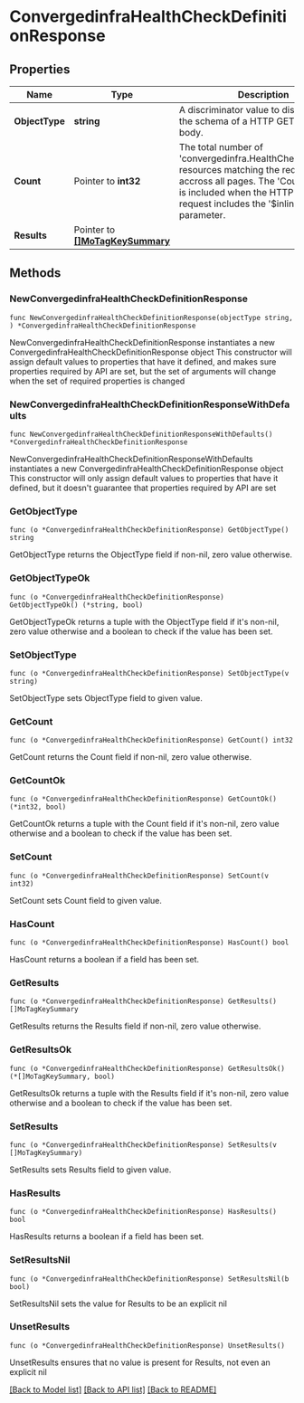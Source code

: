 # ConvergedinfraHealthCheckDefinitionResponse

## Properties

Name | Type | Description | Notes
------------ | ------------- | ------------- | -------------
**ObjectType** | **string** | A discriminator value to disambiguate the schema of a HTTP GET response body. | 
**Count** | Pointer to **int32** | The total number of &#39;convergedinfra.HealthCheckDefinition&#39; resources matching the request, accross all pages. The &#39;Count&#39; attribute is included when the HTTP GET request includes the &#39;$inlinecount&#39; parameter. | [optional] 
**Results** | Pointer to [**[]MoTagKeySummary**](MoTagKeySummary.md) |  | [optional] 

## Methods

### NewConvergedinfraHealthCheckDefinitionResponse

`func NewConvergedinfraHealthCheckDefinitionResponse(objectType string, ) *ConvergedinfraHealthCheckDefinitionResponse`

NewConvergedinfraHealthCheckDefinitionResponse instantiates a new ConvergedinfraHealthCheckDefinitionResponse object
This constructor will assign default values to properties that have it defined,
and makes sure properties required by API are set, but the set of arguments
will change when the set of required properties is changed

### NewConvergedinfraHealthCheckDefinitionResponseWithDefaults

`func NewConvergedinfraHealthCheckDefinitionResponseWithDefaults() *ConvergedinfraHealthCheckDefinitionResponse`

NewConvergedinfraHealthCheckDefinitionResponseWithDefaults instantiates a new ConvergedinfraHealthCheckDefinitionResponse object
This constructor will only assign default values to properties that have it defined,
but it doesn't guarantee that properties required by API are set

### GetObjectType

`func (o *ConvergedinfraHealthCheckDefinitionResponse) GetObjectType() string`

GetObjectType returns the ObjectType field if non-nil, zero value otherwise.

### GetObjectTypeOk

`func (o *ConvergedinfraHealthCheckDefinitionResponse) GetObjectTypeOk() (*string, bool)`

GetObjectTypeOk returns a tuple with the ObjectType field if it's non-nil, zero value otherwise
and a boolean to check if the value has been set.

### SetObjectType

`func (o *ConvergedinfraHealthCheckDefinitionResponse) SetObjectType(v string)`

SetObjectType sets ObjectType field to given value.


### GetCount

`func (o *ConvergedinfraHealthCheckDefinitionResponse) GetCount() int32`

GetCount returns the Count field if non-nil, zero value otherwise.

### GetCountOk

`func (o *ConvergedinfraHealthCheckDefinitionResponse) GetCountOk() (*int32, bool)`

GetCountOk returns a tuple with the Count field if it's non-nil, zero value otherwise
and a boolean to check if the value has been set.

### SetCount

`func (o *ConvergedinfraHealthCheckDefinitionResponse) SetCount(v int32)`

SetCount sets Count field to given value.

### HasCount

`func (o *ConvergedinfraHealthCheckDefinitionResponse) HasCount() bool`

HasCount returns a boolean if a field has been set.

### GetResults

`func (o *ConvergedinfraHealthCheckDefinitionResponse) GetResults() []MoTagKeySummary`

GetResults returns the Results field if non-nil, zero value otherwise.

### GetResultsOk

`func (o *ConvergedinfraHealthCheckDefinitionResponse) GetResultsOk() (*[]MoTagKeySummary, bool)`

GetResultsOk returns a tuple with the Results field if it's non-nil, zero value otherwise
and a boolean to check if the value has been set.

### SetResults

`func (o *ConvergedinfraHealthCheckDefinitionResponse) SetResults(v []MoTagKeySummary)`

SetResults sets Results field to given value.

### HasResults

`func (o *ConvergedinfraHealthCheckDefinitionResponse) HasResults() bool`

HasResults returns a boolean if a field has been set.

### SetResultsNil

`func (o *ConvergedinfraHealthCheckDefinitionResponse) SetResultsNil(b bool)`

 SetResultsNil sets the value for Results to be an explicit nil

### UnsetResults
`func (o *ConvergedinfraHealthCheckDefinitionResponse) UnsetResults()`

UnsetResults ensures that no value is present for Results, not even an explicit nil

[[Back to Model list]](../README.md#documentation-for-models) [[Back to API list]](../README.md#documentation-for-api-endpoints) [[Back to README]](../README.md)


